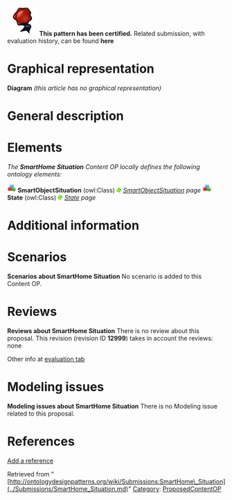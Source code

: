 [![](../images/thumb/b/b5/Certified.png/70px-Certified.png)](../Image/Certified.png.md "Certified.png") __This pattern has been certified.__
Related submission, with evaluation history, can be found __here__





#  Graphical representation


__Diagram__
_(this article has no graphical representation)_



#  General description


  




#  Elements


_The __SmartHome Situation__ Content OP locally defines the following ontology elements:_



[![Class](../images/thumb/2/27/Class.gif/20px-Class.gif)](../Image/Class.gif.md "Class") __SmartObjectSituation__ (owl:Class) 
 [![](../images/thumb/8/87/ArrowRight.gif/11px-ArrowRight.gif)](../Image/ArrowRight.gif.md "ArrowRight.gif") _[SmartObjectSituation](../Submissions/SmartHome_Situation/SmartObjectSituation.md "Submissions:SmartHome Situation/SmartObjectSituation") page_
[![Class](../images/thumb/2/27/Class.gif/20px-Class.gif)](../Image/Class.gif.md "Class") __State__ (owl:Class) 
 [![](../images/thumb/8/87/ArrowRight.gif/11px-ArrowRight.gif)](../Image/ArrowRight.gif.md "ArrowRight.gif") _[State](../Submissions/SmartHome_Situation/State.md "Submissions:SmartHome Situation/State") page_
#  Additional information


#  Scenarios



__Scenarios about SmartHome Situation__
No scenario is added to this Content OP.




#  Reviews



__Reviews about SmartHome Situation__
There is no review about this proposal.
This revision (revision ID __12999__) takes in account the reviews: none


Other info at [evaluation tab](http://ontologydesignpatterns.org/wiki/index.php?title=Submissions:SmartHome_Situation&action=evaluation "http://ontologydesignpatterns.org/wiki/index.php?title=Submissions:SmartHome_Situation&action=evaluation")




#  Modeling issues



__Modeling issues about SmartHome Situation__
There is no Modeling issue related to this proposal.




#  References


[Add a reference](index.php@title=Odp%253AAdd_reference&subject=Submissions%253ASmartHome+Situation.html "http://ontologydesignpatterns.org/wiki/index.php?title=Odp:Add_reference&subject=Submissions%3ASmartHome+Situation")


  






Retrieved from "[http://ontologydesignpatterns.org/wiki/Submissions:SmartHome\_Situation](../Submissions/SmartHome_Situation.md)"
 [Category](http://ontologydesignpatterns.org/wiki/Special:Categories "Special:Categories"): [ProposedContentOP](../Category/ProposedContentOP.md "Category:ProposedContentOP")